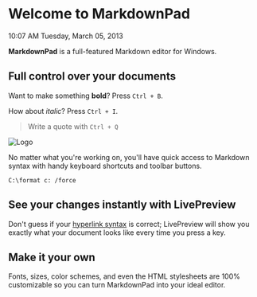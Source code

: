 # Welcome to MarkdownPad #
10:07 AM Tuesday, March 05, 2013

**MarkdownPad** is a full-featured Markdown editor for Windows. 

## Full control over your documents ##

Want to make something **bold**? Press `Ctrl + B`.

How about *italic*? Press `Ctrl + I`.

> Write a quote with `Ctrl + Q`

![Logo](http://images.tacplan.com.s3.amazonaws.com/img/core/banner_small_trans.png)

No matter what you're working on, you'll have quick access to Markdown syntax with handy keyboard shortcuts and toolbar buttons.

`C:\format c: /force`

## See your changes instantly with LivePreview ##

Don't guess if your [hyperlink syntax](http://markdownpad.com) is correct; LivePreview will show you exactly what your document looks like every time you press a key.

## Make it your own ##

Fonts, sizes, color schemes, and even the HTML stylesheets are 100% customizable so you can turn MarkdownPad into your ideal editor.